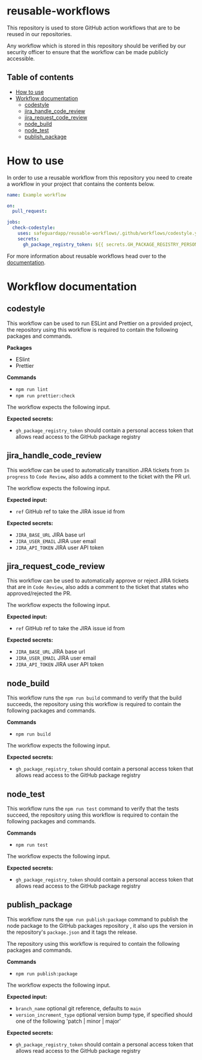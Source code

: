 # reusable-workflows

This repository is used to store GitHub action workflows that are to be reused in our repositories.

Any workflow which is stored in this repository should be verified by our security officer to ensure that the workflow
can be made publicly accessible.

## Table of contents
* [How to use](#how-to-use)
* [Workflow documentation](#workflow-documentation)
  + [codestyle](#codestyle)
  + [jira_handle_code_review](#jira_handle_code_review)
  + [jira_request_code_review](#jira_request_code_review)
  + [node_build](#node_build)
  + [node_test](#node_test)
  + [publish_package](#publish_package)

# How to use

In order to use a reusable workflow from this repository you need to create a workflow in your project that contains the
contents below.

```yaml
name: Example workflow

on:
  pull_request:

jobs:
  check-codestyle:
    uses: safeguardapp/reusable-workflows/.github/workflows/codestyle.yml@main
    secrets:
      gh_package_registry_token: ${{ secrets.GH_PACKAGE_REGISTRY_PERSONAL_ACCESS_TOKEN }}
```

For more information about reusable workflows head over to
the [documentation](https://docs.github.com/en/actions/learn-github-actions/reusing-workflows).

# Workflow documentation

## codestyle

This workflow can be used to run ESLint and Prettier on a provided project, the repository using this workflow is required to contain 
the following packages and commands.

**Packages**

* ESlint
* Prettier

**Commands**

* `npm run lint`
* `npm run prettier:check`

The workflow expects the following input.

**Expected secrets:**

* `gh_package_registry_token` should contain a personal access token that allows read access to the GitHub package
  registry

## jira_handle_code_review

This workflow can be used to automatically transition JIRA tickets from `In progress` to `Code Review`, also adds a comment to the ticket with the PR url.

The workflow expects the following input.

**Expected input:**

* `ref` GitHub ref to take the JIRA issue id from

**Expected secrets:**

* `JIRA_BASE_URL` JIRA base url
* `JIRA_USER_EMAIL` JIRA user email
* `JIRA_API_TOKEN` JIRA user API token

## jira_request_code_review

This workflow can be used to automatically approve or reject JIRA tickets that are in `Code Review`, also adds a comment to the ticket that 
states who approved/rejected the PR.

The workflow expects the following input.

**Expected input:**

* `ref` GitHub ref to take the JIRA issue id from

**Expected secrets:**

* `JIRA_BASE_URL` JIRA base url
* `JIRA_USER_EMAIL` JIRA user email
* `JIRA_API_TOKEN` JIRA user API token

## node_build

This workflow runs the `npm run build` command to verify that the build succeeds, the repository using this workflow 
is required to contain the following packages and commands.

**Commands**

* `npm run build`

The workflow expects the following input.

**Expected secrets:**

* `gh_package_registry_token` should contain a personal access token that allows read access to the GitHub package
  registry

## node_test

This workflow runs the `npm run test` command to verify that the tests succeed, the repository using this workflow
is required to contain the following packages and commands.

**Commands**

* `npm run test`

The workflow expects the following input.

**Expected secrets:**

* `gh_package_registry_token` should contain a personal access token that allows read access to the GitHub package
  registry


## publish_package

This workflow runs the `npm run publish:package` command to publish the node package to the GitHub packages repository 
, it also ups the version in the repository's `package.json` and it tags the release.

The repository using this workflow is required to contain the following packages and commands.

**Commands**

* `npm run publish:package`

The workflow expects the following input.

**Expected input:**

* `branch_name` optional git reference, defaults to `main`
* `version_increment_type` optional version bump type, if specified should one of the following 'patch | minor | major'

**Expected secrets:**

* `gh_package_registry_token` should contain a personal access token that allows read access to the GitHub package
  registry
